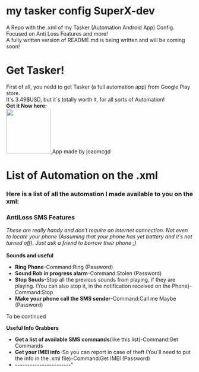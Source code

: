 # my tasker config SuperX-dev
 A Repo with the .xml of my Tasker (Automation Android App) Config. Focused on Anti Loss Features and more!
 <br>
 A fully written version of README.md is being written and will be coming soon!
 
 
 <h1>Get Tasker!</h1>
 First of all, you nedd to get Tasker (a full automation app) from Google Play store.
 <br>
 It´s 3.49$USD, but it´s totally worth it, for all sorts of Automation!
 <br>
 <b>Get it Now here:</b>
 <br>
 <a href="https://play.google.com/store/apps/details?id=net.dinglisch.android.taskerm&hl=pt_PT&gl=US">
 <img src="https://play.google.com/intl/en_us/badges/images/generic/en_badge_web_generic.png" alt:Tasker height=120>
 </a>
 App made by joaomcgd
 
 <h1>List of Automation on the .xml</h1>
 <h3>Here is a list of all the automation I made available to you on the xml:</h3>
 <h3>AntiLoss SMS Features</h3>
       <i>These are really handy and don´t require an internet connection. Not even to locate your phone (Assuming that your phone has yet battery and it´s not turned off). Just ask a friend to borrow their phone ;)</i>
       <br>
       <br>
 <b>Sounds and useful</b>
 <br>
 <ul>
 <li><b>Ring Phone</b>-Command:Ring (Password)
 <li><b>Sound Rob in progress alarm</b>-Command:Stolen (Password)
 <li><b>Stop Souds</b>-Stop all the previous sounds from playing, if they are playing. (You can also stop it, in the notification received on the Phone)-Command:Stop
 <li><b>Make your phone call the SMS sender</b>-Command:Call me Maybe (Password)
  </ul>
  
  To be continued
  
  <b>Useful Info Grabbers</b>
 <ul>
 <li><b>Get a list of available SMS commands</b>(like this list)-Command:Get Commands
 <li><b>Get your IMEI info</b>-So you can report in case of theft (You´ll need to put the info in the .xml file)-Command:Get IMEI (Password)
 <li><b>-----------------------'
 
